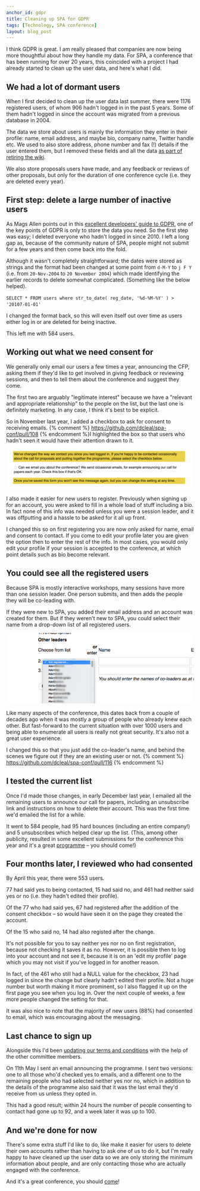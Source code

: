 ```yaml
---
anchor_id: gdpr
title: Cleaning up SPA for GDPR
tags: [Technology, SPA conference]
layout: blog_post
---
```


I think GDPR is great. I am really pleased that companies are now being more thoughtful about how they handle my data. For SPA, a conference that has been running for over 20 years, this coincided with a project I had already started to clean up the user data, and here's what I did.

## We had a lot of dormant users

When I first decided to clean up the user data last summer, there were 1176 registered users, of whom 906 hadn't logged in in the past 5 years. Some of them hadn't logged in since the account was migrated from a previous database in 2004.

The data we store about users is mainly the information they enter in their profile: name, email address, and maybe bio, company name, Twitter handle etc. We used to also store address, phone number and fax (!) details if the user entered them, but I removed these fields and all the data [as part of retiring the wiki](https://www.annashipman.co.uk/jfdi/removing-mediawiki-site-changes.html).

We also store proposals users have made, and any feedback or reviews of other proposals, but only for the duration of one conference cycle (i.e. they are deleted every year).

## First step: delete a large number of inactive users

As Mags Allen points out in this [excellent developers' guide to GDPR](https://medium.com/ft-product-technology/a-developers-guide-to-gdpr-that-won-t-make-you-sweat-4f1f7f1d9c8b), one of the key points of GDPR is only to store the data you need. So the first step was easy; I deleted everyone who hadn't logged in since 2010. I left a long gap as, because of the community nature of SPA, people might not submit for a few years and then come back into the fold.

Although it wasn't completely straightforward; the dates were stored as strings and the format had been changed at some point from `d-M-Y` to `j F Y` (i.e. from `20-Nov-2004` to `20 November 2004`) which made identifying the earlier records to delete somewhat complicated. (Something like the below helped).


`SELECT * FROM users where str_to_date( reg_date, '%d-%M-%Y' ) > '20107-01-01'`

I changed the format back, so this will even itself out over time as users either log in or are deleted for being inactive.

This left me with 584 users.

## Working out what we need consent for

We generally only email our users a few times a year, announcing the CFP, asking them if they'd like to get involved in giving feedback or reviewing sessions, and then to tell them about the conference and suggest they come.

The first two are arguably "legitimate interest" because we have a "relevant and appropriate relationship" to the people on the list, but the last one is definitely marketing. In any case, I think it's best to be explicit.

So in November last year, I added a checkbox to ask for consent to receiving emails. {% comment %} https://github.com/dcleal/spa-conf/pull/108 {% endcomment %}I highlighted the box so that users who hadn't seen it would have their attention drawn to it.

![Checkbox with label text "Can we email you about the conference? We send occasional emails, for example announcing our call for papers each year. Check this box if that's OK"](/img/consent_checkbox.png)

I also made it easier for new users to register. Previously when signing up for an account, you were asked to fill in a whole load of stuff including a bio. In fact none of this info was needed unless you were a session leader, and it was offputting and a hassle to be asked for it all up front.

I changed this so on first registering you are now only asked for name, email and consent to contact. If you come to edit your profile later you are given the option then to enter the rest of the info. In most cases, you would only edit your profile if your session is accepted to the conference, at which point details such as bio become relevant.

## You could see all the registered users

Because SPA is mostly interactive workshops, many sessions have more than one session leader. One person submits, and then adds the people they will be co-leading with.

If they were new to SPA, you added their email address and an account was created for them. But if they weren't new to SPA, you could select their name from a drop-down list of all registered  users.

![all users in drop down](/img/choose_from_list.png)

Like many aspects of the conference, this dates back from a couple of decades ago when it was mostly a group of people who already knew each other. But fast-forward to the current situation with over 1000 users and being able to enumerate all users is really not great security. It's also not a great user experience.

I changed this so that you just add the co-leader's name, and behind the scenes we figure out if they are an existing user or not. {% comment %} https://github.com/dcleal/spa-conf/pull/116 {% endcomment %}

## I tested the current list

Once I'd made those changes, in early December last year, I emailed all the remaining users to announce our call for papers, including an unsubscribe link and instructions on how to delete their account. This was the first time we'd emailed the list for a while.

It went to 584 people, had 95 hard bounces (including an entire company!) and 5 unsubscribes which helped clear up the list. (This, among other publicity, resulted in some excellent submissions for the conference this year and it's a great [programme](https://www.spaconference.org/spa2018/programme.html) – you should come!)

## Four months later, I reviewed who had consented

By April this year, there were 553 users.

77 had said yes to being contacted, 15 had said no, and 461 had neither said yes or no (i.e. they hadn't edited their profile).

Of the 77 who had said yes, 67 had registered after the addition of the consent checkbox – so would have seen it on the page they created the account.

Of the 15 who said no, 14 had also registed after the change.

It's not possible for you to say neither yes nor no on first registration, because not checking it saves it as no. However, it is possible then to log into your account and not see it, because it is on an 'edit my profile' page which you may not visit if you've logged in for another reason.

In fact, of the 461 who still had a NULL value for the checkbox, 23 had logged in since the change but clearly hadn't edited their profile. Not a huge number but worth making it more prominent, so I also flagged it up on the first page you see when you log in. Over the next couple of weeks, a few more people changed the setting for that.

It was also nice to note that the majority of new users (88%) had consented to email, which was encouraging about the messaging.

## Last chance to sign up

Alongside this I'd been [updating our terms and conditions](https://github.com/spaconference/spa-website/pull/47) with the help of the other committee members.

On 11th May I sent an email announcing the programme. I sent two versions: one to all those who'd checked yes to emails, and a different one to the remaining people who had selected neither yes nor no, which in addition to the details of the programme also said that it was the last email they'd receive from us unless they opted in.

This had a good result; within 24 hours the number of people consenting to contact had gone up to 92, and a week later it was up to 100.

## And we're done for now

There's some extra stuff I'd like to do, like make it easier for users to delete their own accounts rather than having to ask one of us to do it, but I'm really happy to have cleaned up the user data so we are only storing the minimum information about people, and are only contacting those who are actually engaged with the conference.

And it's a great conference, you should [come](https://www.spaconference.org/)!
